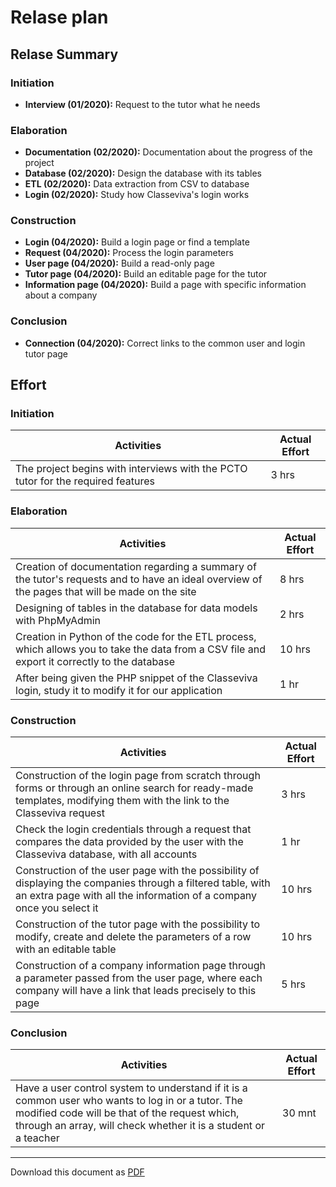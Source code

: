 # Relase plan
## Relase Summary

### Initiation

+ **Interview (01/2020):** Request to the tutor what he needs

### Elaboration
+ **Documentation (02/2020):** Documentation about the progress of the project
+ **Database (02/2020):** Design the database with its tables
+ **ETL (02/2020):** Data extraction from CSV to database
+ **Login (02/2020):** Study how Classeviva's login works

### Construction

+ **Login (04/2020):** Build a login page or find a template
+ **Request (04/2020):** Process the login parameters
+ **User page (04/2020):** Build a read-only page
+ **Tutor page (04/2020):** Build an editable page for the tutor
+ **Information page (04/2020):** Build a page with specific information about a company

### Conclusion
+ **Connection (04/2020):** Correct links to the common user and login tutor page

## Effort
### Initiation
| Activities | Actual Effort |
|--|--|
| The project begins with interviews with the PCTO tutor for the required features | 3 hrs |
### Elaboration
| Activities | Actual Effort |
|--|--|
| Creation of documentation regarding a summary of the tutor's requests and to have an ideal overview of the pages that will be made on the site | 8 hrs |
| Designing of tables in the database for data models with PhpMyAdmin | 2 hrs |
| Creation in Python of the code for the ETL process, which allows you to take the data from a CSV file and export it correctly to the database | 10 hrs |
| After being given the PHP snippet of the Classeviva login, study it to modify it for our application | 1 hr |
### Construction
| Activities | Actual Effort |
|--|--|
| Construction of the login page from scratch through forms or through an online search for ready-made templates, modifying them with the link to the Classeviva request | 3 hrs |
| Check the login credentials through a request that compares the data provided by the user with the Classeviva database, with all accounts | 1 hr |
| Construction of the user page with the possibility of displaying the companies through a filtered table, with an extra page with all the information of a company once you select it | 10 hrs |
| Construction of the tutor page with the possibility to modify, create and delete the parameters of a row with an editable table | 10 hrs |
| Construction of a company information page through a parameter passed from the user page, where each company will have a link that leads precisely to this page | 5 hrs |
### Conclusion
| Activities | Actual Effort |
|--|--|
| Have a user control system to understand if it is a common user who wants to log in or a tutor. The modified code will be that of the request which, through an array, will check whether it is a student or a teacher | 30 mnt |

---

Download this document as [PDF](pdf/release_plan.pdf)